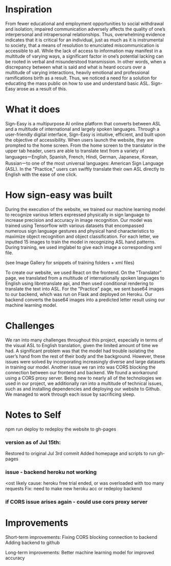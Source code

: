 # Inspiration
From fewer educational and employment opportunities to social withdrawal and isolation; impaired communication adversely affects the quality of one’s interpersonal and intrapersonal relationships. Thus, overwhelming evidence indicates that it is critical for an individual, just as much as it is instrumental to society, that a means of resolution to enunciated miscommunication is accessible to all. While the lack of access to information may manifest in a multitude of varying ways, a significant factor in one’s potential lacking can be rooted in verbal and misunderstood transmission. In other words, when a discrepancy between what is said and what is heard occurs over a multitude of varying interactions, heavily emotional and professional ramifications birth as a result. Thus, we noticed a need for a solution for educating the mass public on how to use and understand basic ASL. Sign-Easy arose as a result of this.

# What it does
Sign-Easy is a multipurpose AI online platform that converts between ASL and a multitude of international and largely spoken languages. Through a user-friendly digital interface, Sign-Easy is intuitive, efficient, and built upon the objective of accessibility. When users launch the website, they are prompted to the home screen. From the home screen to the translator in the upper tab header, users are able to translate text from a variety of languagesーEnglish, Spanish, French, Hindi, German, Japanese, Korean, Russianーto one of the most universal languages: American Sign Language (ASL). In the "Practice," users can swiftly translate their own ASL directly to English with the ease of one click.

# How sign-easy was built
During the execution of the website, we trained our machine learning model to recognize various letters expressed physically in sign language to increase precision and accuracy in image recognition. Our model was trained using Tensorflow with various datasets that encompassed numerous sign language gestures and physical hand characteristics to maximize object recognition and object classification. For each letter, we inputted 15 images to train the model in recognizing ASL hand patterns. During training, we used imglabel to give each image a corresponding xml file.

(see Image Gallery for snippets of training folders + xml files)

To create our website, we used React on the frontend. On the "Translator" page, we translated from a multitude of internationally spoken languages to English using libretranslate api, and then used conditional rendering to translate the text into ASL. For the "Practice" page, we sent base64 images to our backend, which was run on Flask and deployed on Heroku. Our backend converts the base64 images into a predicted letter result using our machine learning model.

# Challenges
We ran into many challenges throughout this project, especially in terms of the visual ASL to English translation, given the limited amount of time we had. A significant problem was that the model had trouble isolating the user’s hand from the rest of their body and the background. However, these issues were solved by incorporating increasingly diverse and large datasets in training our model. Another issue we ran into was CORS blocking the connection between our frontend and backend. We found a workaround using a CORS proxy server. Being new to nearly all of the technologies we used in our project, we additionally ran into a multitude of technical issues, such as and installing dependencies and deploying our website to Github. We managed to work through each issue by sacrificing sleep.

# Notes to Self
npm run deploy to redeploy the website to gh-pages

### version as of Jul 15th:
Restored to original Jul 3rd commit
Added homepage and scripts to run gh-pages
 
### issue - backend heroku not working
<ost likely cause: heroku free trial ended, or was overloaded with too many requests
Fix: need to make new heroku acc or redeploy backend
 
### if CORS issue arises again - could use cors proxy server

# Improvements
Short-term improvements:
Fixing CORS blocking connection to backend
Adding backend to github

Long-term improvements:
Better machine learning model for improved accuracy
